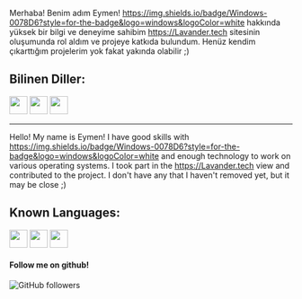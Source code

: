 Merhaba! Benim adım Eymen!
	https://img.shields.io/badge/Windows-0078D6?style=for-the-badge&logo=windows&logoColor=white hakkında yüksek bir bilgi ve deneyime sahibim
https://Lavander.tech sitesinin oluşumunda rol aldım ve projeye katkıda bulundum.
Henüz kendim çıkarttığım projelerim yok fakat yakında olabilir ;)

## Bilinen Diller:

<img height="32" width="32" src="https://simpleicons.org/icons/css3.svg" /> <img height="32" width="32" src="https://simpleicons.org/icons/html5.svg" /> <img height="32" width="32" src="https://simpleicons.org/icons/python.svg" />


------------------------------------------------------------------------------------------------


Hello! My name is Eymen!
I have good skills with 	https://img.shields.io/badge/Windows-0078D6?style=for-the-badge&logo=windows&logoColor=white and enough technology to work on various operating systems.
I took part in the https://Lavander.tech view and contributed to the project.
I don't have any that I haven't removed yet, but it may be close ;)

## Known Languages:

<img height="32" width="32" src="https://simpleicons.org/icons/css3.svg" /> <img height="32" width="32" src="https://simpleicons.org/icons/html5.svg" /> <img height="32" width="32" src="https://simpleicons.org/icons/python.svg" />

#### Follow me on github!

![GitHub followers](https://img.shields.io/github/followers/Eymenemen?label=Follow_me&style=social)

